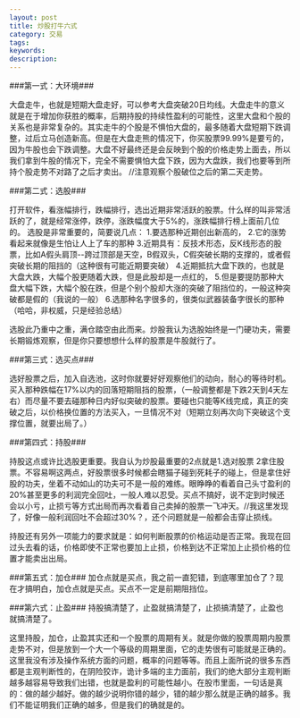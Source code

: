 ```yaml
---
layout: post
title: 炒股打牛六式
category: 交易
tags: 
keywords: 
description: 
---
```




###第一式：大环境###

大盘走牛，也就是短期大盘走好，可以参考大盘突破20日均线。大盘走牛的意义就是在于增加你获胜的概率，后期持股的持续性盈利的可能性，这里大盘和个股的关系也是非常复杂的。其实走牛的个股是不惧怕大盘的，最多随着大盘短期下跌调整，过后立马创造新高。但是在大盘走熊的情况下，你买股票99.99%是要亏的，因为牛股也会下跌调整。大盘不好最终还是会反映到个股的价格走势上面去，所以我们拿到牛股的情况下，完全不需要惧怕大盘下跌，因为大盘跌，我们也要等到所持个股走势不对路了之后才卖出。
//注意观察个股破位之后的第二天走势。

###第二式：选股###

打开软件，看涨幅排行，跌幅排行，选出近期非常活跃的股票。什么样的叫非常活跃的了，就是经常涨停，跌停，涨跌幅度大于5%的，涨跌幅排行榜上面前几位的。
选股是非常重要的，简要说几点：
1.要选那种近期创出新高的，
2.它的涨势看起来就像是生怕让人上了车的那种
3.近期具有：反技术形态，反K线形态的股票，比如A假头肩顶--跨过顶部是天空，B假双头，C假突破长期的支撑的，或者假突破长期的阻挡的（这种很有可能近期要突破）
4.近期抵抗大盘下跌的，也就是大盘大跌，大幅个股更随着大跌，但是此股却是一点红的，
5.但是要提防那种大盘大幅下跌，大幅个股在跌，但是个别个股却大涨的突破了阻挡位的，一般这种突破都是假的（我说的一般）
6.选那种名字很多的，很类似武器装备字很长的那种（哈哈，非权威，只是经验总结）

选股此乃重中之重，满仓踏空由此而来。炒股我认为选股始终是一门硬功夫，需要长期锻炼观察，但是你只要想想什么样的股票是牛股就行了。

###第三式：选买点###

选好股票之后，加入自选池，这时你就要好好观察他们的动向，耐心的等待时机。买入那种跌幅在17%以内的回落短期阻挡的股票，（一般调整都是下跌2天到4天左右）而尽量不要去碰那种日内好似突破的股票。要碰也只能等K线完成，真正的突破之后，以价格换位置的方法买入，一旦情况不对（短期立刻再次向下突破这个支撑位置，就要出局了。）

###第四式：持股###

持股这点或许比选股更重要。我自认为炒股最重要的2点就是1.选对股票 2拿住股票。不容易啊这两点，好股票很多时候都会瞎猫子碰到死耗子的碰上，但是拿住好股的功夫，坐着不动如山的功夫可不是一般的难练。眼睁睁的看着自己头寸盈利的20%甚至更多的利润完全回吐，一般人难以忍受。买点不搞好，说不定到时候还会以小亏，止损亏等方式出局而再次看着自己卖掉的股票一飞冲天。//我这里发现了，好像一般利润回吐不会超过30%？，还个问题就是一般都会击穿止损线。

持股还有另外一项能力的要求就是：如何判断股票的价格运动是否正常。我现在回过头去看的话，价格即使不正常也要加上止损，价格到达不正常加上止损价格的位置才能卖出出局。

###第五式：加仓###
加仓点就是买点，我之前一直犯错，到底哪里加仓了？现在才搞明白，加仓点就是买点。买点不一定是前期阻挡位。

###第六式：止盈###
持股搞清楚了，止盈就搞清楚了，止损搞清楚了，止盈也就搞清楚了。


这里持股，加仓，止盈其实还和一个股票的周期有关。就是你做的股票周期内股票走势不对，但是放到一个大一个等级的周期里面，它的走势很有可能就是正确的。这里我没有涉及操作系统方面的问题，概率的问题等等。而且上面所说的很多东西都是主观判断性的，在阴险狡诈，诡计多端的主力面前，我们的绝大部分主观判断越多越容易导致我们出错，也就是盈利的可能性越小。在股市里面，一句话是真的：做的越少越好。做的越少说明你错的越少，错的越少那么就是正确的越多。我们不能证明我们正确的越多，但是我们的确就是的。


